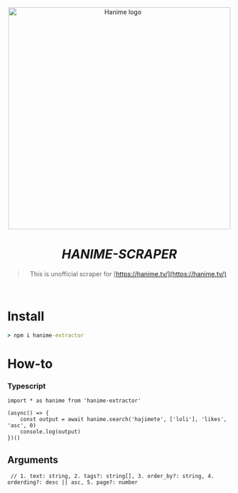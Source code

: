 <div align="center">
<img src="https://i.ytimg.com/vi/tLFNMt7kv-M/maxresdefault.jpg" alt="Hanime logo" width="500"/>

# _**HANIME-SCRAPER**_

> This is unofficial scraper for [https://hanime.tv/](https://hanime.tv/)
</div>
<br>

# Install
```cmd
> npm i hanime-extractor
```

# How-to

### Typescript
```TS 
import * as hanime from 'hanime-extractor'

(async() => {
    const output = await hanime.search('hajimete', ['loli'], 'likes', 'asc', 0)
    console.log(output)
})()
```

## Arguments
```TS 
 // 1. text: string, 2. tags?: string[], 3. order_by?: string, 4. orderding?: desc || asc, 5. page?: number 
```
